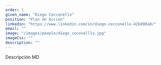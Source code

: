 ```yaml
---
order: 1
given_name: "Diego Cecconello"
position: "Plan de Acción"
linkedin: "https://www.linkedin.com/in/diego-cecconello-42b890a0/"
email: ""
image: "/images/people/diego_ceconelllo.jpg"
imageCss: ""
description: ""
---
```


Descripción MD